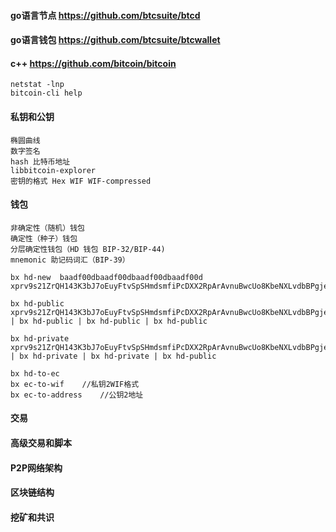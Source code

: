 

#### go语言节点  https://github.com/btcsuite/btcd
#### go语言钱包 https://github.com/btcsuite/btcwallet

#### c++  https://github.com/bitcoin/bitcoin
    netstat -lnp
    bitcoin-cli help

#### 私钥和公钥
    椭圆曲线
    数字签名
    hash 比特币地址
    libbitcoin-explorer
    密钥的格式 Hex WIF WIF-compressed

#### 钱包
    非确定性（随机）钱包
    确定性（种子）钱包
    分层确定性钱包（HD 钱包 BIP-32/BIP-44)
    mnemonic 助记码词汇（BIP-39）

    bx hd-new  baadf00dbaadf00dbaadf00dbaadf00d
    xprv9s21ZrQH143K3bJ7oEuyFtvSpSHmdsmfiPcDXX2RpArAvnuBwcUo8KbeNXLvdbBPgjeFdEpQCAuxLaAP3bJRiiTdw1Kx4chf9zSGp95KBBR

    bx hd-public xprv9s21ZrQH143K3bJ7oEuyFtvSpSHmdsmfiPcDXX2RpArAvnuBwcUo8KbeNXLvdbBPgjeFdEpQCAuxLaAP3bJRiiTdw1Kx4chf9zSGp95KBBR | bx hd-public | bx hd-public | bx hd-public 

    bx hd-private xprv9s21ZrQH143K3bJ7oEuyFtvSpSHmdsmfiPcDXX2RpArAvnuBwcUo8KbeNXLvdbBPgjeFdEpQCAuxLaAP3bJRiiTdw1Kx4chf9zSGp95KBBR | bx hd-private | bx hd-private | bx hd-public 

    bx hd-to-ec
    bx ec-to-wif    //私钥2WIF格式
    bx ec-to-address    //公钥2地址

#### 交易

#### 高级交易和脚本

#### P2P网络架构
#### 区块链结构
#### 挖矿和共识